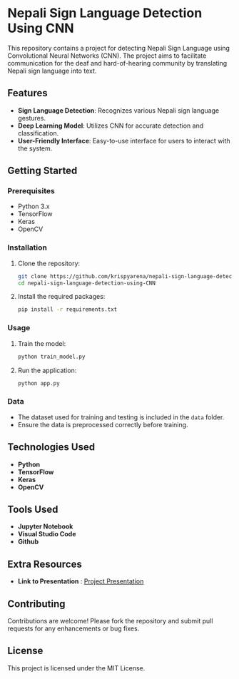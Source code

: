 # Nepali Sign Language Detection Using CNN

This repository contains a project for detecting Nepali Sign Language using Convolutional Neural Networks (CNN). The project aims to facilitate communication for the deaf and hard-of-hearing community by translating Nepali sign language into text.

## Features

- **Sign Language Detection**: Recognizes various Nepali sign language gestures.
- **Deep Learning Model**: Utilizes CNN for accurate detection and classification.
- **User-Friendly Interface**: Easy-to-use interface for users to interact with the system.

## Getting Started

### Prerequisites

- Python 3.x
- TensorFlow
- Keras
- OpenCV

### Installation

1. Clone the repository:
    ```bash
    git clone https://github.com/krispyarena/nepali-sign-language-detection-using-CNN.git
    cd nepali-sign-language-detection-using-CNN
    ```

2. Install the required packages:
    ```bash
    pip install -r requirements.txt
    ```

### Usage

1. Train the model:
    ```bash
    python train_model.py
    ```

2. Run the application:
    ```bash
    python app.py
    ```

### Data

- The dataset used for training and testing is included in the `data` folder.
- Ensure the data is preprocessed correctly before training.

## Technologies Used

- **Python**
- **TensorFlow**
- **Keras**
- **OpenCV**

## Tools Used

- **Jupyter Notebook**
- **Visual Studio Code**
- **Github**

## Extra Resources

- **Link to Presentation** : [Project Presentation](https://docs.google.com/presentation/d/1SdRnR4mG1nWYIAjh4b76P1ztI_z6kpSQ/edit?usp=drive_link&ouid=112179910766979724441&rtpof=true&sd=true)

## Contributing

Contributions are welcome! Please fork the repository and submit pull requests for any enhancements or bug fixes.

## License

This project is licensed under the MIT License.
